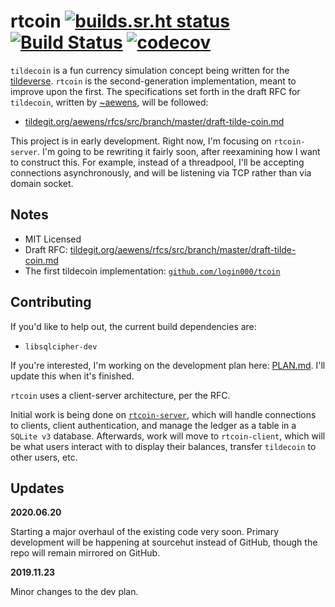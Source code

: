 # rtcoin [![builds.sr.ht status](https://builds.sr.ht/~gbmor/rtcoin.svg)](https://builds.sr.ht/~gbmor/rtcoin?) [![Build Status](https://travis-ci.com/tildecoin/rtcoin.svg?branch=master)](https://travis-ci.com/tildecoin/rtcoin) [![codecov](https://codecov.io/gh/tildecoin/rtcoin/branch/master/graph/badge.svg)](https://codecov.io/gh/tildecoin/rtcoin)

`tildecoin` is a fun currency simulation concept being written for the [tildeverse](https://tildeverse.org).
`rtcoin` is the second-generation implementation, meant to improve upon
the first. The specifications set forth in the
draft RFC for `tildecoin`, written by [~aewens](https://github.com/aewens), will be followed:
* [tildegit.org/aewens/rfcs/src/branch/master/draft-tilde-coin.md](https://tildegit.org/aewens/rfcs/src/branch/master/draft-tilde-coin.md)

This project is in early development. Right now, I'm focusing on `rtcoin-server`. I'm going to
be rewriting it fairly soon, after reexamining how I want to construct this. For example, instead
of a threadpool, I'll be accepting connections asynchronously, and will be listening via TCP rather
than via domain socket.

## Notes

* MIT Licensed
* Draft RFC: [tildegit.org/aewens/rfcs/src/branch/master/draft-tilde-coin.md](https://tildegit.org/aewens/rfcs/src/branch/master/draft-tilde-coin.md)
* The first tildecoin implementation: [`github.com/login000/tcoin`](https://github.com/login000/tcoin)

## Contributing

If you'd like to help out, the current build dependencies are:

* `libsqlcipher-dev`

If you're interested, I'm working on the development plan here: [PLAN.md](https://github.com/tildecoin/rtcoin/blob/master/PLAN.md). I'll update this when it's finished.

`rtcoin` uses a client-server architecture, per the RFC.

Initial work is being done on [`rtcoin-server`](https://github.com/tildecoin/rtcoin/tree/master/rtcoin-server),
which will handle connections to clients, client authentication, and manage the ledger as a 
table in a `SQLite v3` database. Afterwards, work will move to `rtcoin-client`, which will 
be what users interact with to display their balances, transfer `tildecoin` to other users, etc.

## Updates

**2020.06.20**

Starting a major overhaul of the existing code very soon. Primary development will be happening at
sourcehut instead of GitHub, though the repo will remain mirrored on GitHub.

**2019.11.23**

Minor changes to the dev plan.

